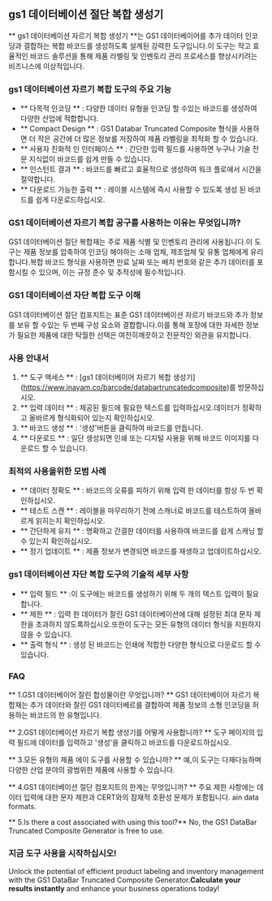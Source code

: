 ## gs1 데이터베이션 절단 복합 생성기

** gs1 데이터베이션 자르기 복합 생성기 **는 GS1 데이터베이어를 추가 데이터 인코딩과 결합하는 복합 바코드를 생성하도록 설계된 강력한 도구입니다.이 도구는 작고 효율적인 바코드 솔루션을 통해 제품 라벨링 및 인벤토리 관리 프로세스를 향상시키려는 비즈니스에 이상적입니다.

### gs1 데이터베이션 자르기 복합 도구의 주요 기능

- ** 다목적 인코딩 ** : 다양한 데이터 유형을 인코딩 할 수있는 바코드를 생성하여 다양한 산업에 적합합니다.
- ** Compact Design ** : GS1 Databar Truncated Composite 형식을 사용하면 더 작은 공간에 더 많은 정보를 저장하여 제품 라벨링을 최적화 할 수 있습니다.
- ** 사용자 친화적 인 인터페이스 ** : 간단한 입력 필드를 사용하면 누구나 기술 전문 지식없이 바코드를 쉽게 만들 수 있습니다.
- ** 인스턴트 결과 ** : 바코드를 빠르고 효율적으로 생성하여 워크 플로에서 시간을 절약합니다.
- ** 다운로드 가능한 출력 ** : 레이블 시스템에 즉시 사용할 수 있도록 생성 된 바코드를 쉽게 다운로드하십시오.

### GS1 데이터베이션 자르기 복합 공구를 사용하는 이유는 무엇입니까?

GS1 데이터베이션 절단 복합재는 주로 제품 식별 및 인벤토리 관리에 사용됩니다.이 도구는 제품 정보를 압축하여 인코딩 해야하는 소매 업체, 제조업체 및 유통 업체에게 유리합니다.복합 바코드 형식을 사용하면 만료 날짜 또는 배치 번호와 같은 추가 데이터를 포함시킬 수 있으며, 이는 규정 준수 및 추적성에 필수적입니다.

### GS1 데이터베이션 자단 복합 도구 이해

GS1 데이터베이션 절단 컴포지트는 표준 GS1 데이터베이션 자르기 바코드와 추가 정보를 보유 할 수있는 두 번째 구성 요소와 결합합니다.이를 통해 포장에 대한 자세한 정보가 필요한 제품에 대한 탁월한 선택은 여전히 ​​깨끗하고 전문적인 외관을 유지합니다.

### 사용 안내서

1. ** 도구 액세스 ** : [gs1 데이터베이어 자르기 복합 생성기] (https://www.inayam.co/barcode/databartruncatedcomposite)를 방문하십시오.
2. ** 입력 데이터 ** : 제공된 필드에 필요한 텍스트를 입력하십시오.데이터가 정확하고 올바르게 형식화되어 있는지 확인하십시오.
3. ** 바코드 생성 ** : '생성'버튼을 클릭하여 바코드를 만듭니다.
4. ** 다운로드 ** : 일단 생성되면 인쇄 또는 디지털 사용을 위해 바코드 이미지를 다운로드 할 수 있습니다.

### 최적의 사용을위한 모범 사례

- ** 데이터 정확도 ** : 바코드의 오류를 피하기 위해 입력 한 데이터를 항상 두 번 확인하십시오.
- ** 테스트 스캔 ** : 레이블을 마무리하기 전에 스캐너로 바코드를 테스트하여 올바르게 읽히는지 확인하십시오.
- ** 간단하게 유지 ** : 명확하고 간결한 데이터를 사용하여 바코드를 쉽게 스캐닝 할 수 있는지 확인하십시오.
- ** 정기 업데이트 ** : 제품 정보가 변경되면 바코드를 재생하고 업데이트하십시오.

### gs1 데이터베이션 자단 복합 도구의 기술적 세부 사항

- ** 입력 필드 ** :이 도구에는 바코드를 생성하기 위해 두 개의 텍스트 입력이 필요합니다.
- ** 제한 ** : 입력 한 데이터가 잘린 GS1 데이터베이션에 대해 설정된 최대 문자 제한을 초과하지 않도록하십시오.또한이 도구는 모든 유형의 데이터 형식을 지원하지 않을 수 있습니다.
- ** 출력 형식 ** : 생성 된 바코드는 인쇄에 적합한 다양한 형식으로 다운로드 할 수 있습니다.

### FAQ

** 1.GS1 데이터베이어 잘린 합성물이란 무엇입니까? **
GS1 데이터베이어 자르기 복합재는 추가 데이터와 잘린 GS1 데이터베르를 결합하여 제품 정보의 소형 인코딩을 허용하는 바코드의 한 유형입니다.

** 2.GS1 데이터베이션 자르기 복합 생성기를 어떻게 사용합니까? **
도구 페이지의 입력 필드에 데이터를 입력하고 '생성'을 클릭하고 바코드를 다운로드하십시오.

** 3.모든 유형의 제품 에이 도구를 사용할 수 있습니까? **
예,이 도구는 다재다능하며 다양한 산업 분야의 광범위한 제품에 사용할 수 있습니다.

** 4.GS1 데이터베이션 절단 컴포지트의 한계는 무엇입니까? **
주요 제한 사항에는 데이터 입력에 대한 문자 제한과 CERT와의 잠재적 호환성 문제가 포함됩니다. ain data formats.

** 5.Is there a cost associated with using this tool?**
No, the GS1 DataBar Truncated Composite Generator is free to use.

### 지금 도구 사용을 시작하십시오!

Unlock the potential of efficient product labeling and inventory management with the GS1 DataBar Truncated Composite Generator.**Calculate your results instantly** and enhance your business operations today!